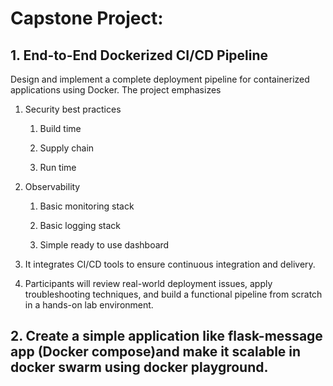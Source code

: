 # Capstone Project:

## 1. End-to-End Dockerized CI/CD Pipeline

Design and implement a complete deployment pipeline for containerized applications using Docker. The project emphasizes 

1. Security best practices
   
   1. Build time
   
   2. Supply chain
   
   3. Run time

2. Observability
   
   1. Basic monitoring stack
   
   2. Basic logging stack
   
   3. Simple ready to use dashboard 

3. It integrates CI/CD tools to ensure continuous integration and delivery. 

4. Participants will review real-world deployment issues, apply troubleshooting techniques, and build a functional pipeline from scratch in a hands-on lab environment.

## 2. Create a simple application like flask-message app (Docker compose)and make it scalable in docker swarm using docker playground.
